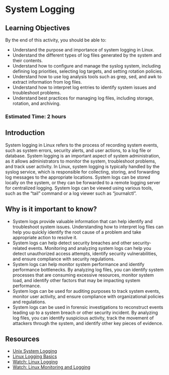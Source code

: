 # System Logging

## Learning Objectives
By the end of this activity, you should be able to:

- Understand the purpose and importance of system logging in Linux.
- Understand the different types of log files generated by the system and their contents.
- Understand how to configure and manage the syslog system, including defining log priorities, selecting log targets, and setting rotation policies.
- Understand how to use log analysis tools such as grep, sed, and awk to extract information from log files.
- Understand how to interpret log entries to identify system issues and troubleshoot problems.
- Understand best practices for managing log files, including storage, rotation, and archiving.

### Estimated Time: 2 hours

## Introduction
System logging in Linux refers to the process of recording system events, such as system errors, security alerts, and user actions, to a log file or database. System logging is an important aspect of system administration, as it allows administrators to monitor the system, troubleshoot problems, and track user activity. In Linux, system logging is typically handled by the syslog service, which is responsible for collecting, storing, and forwarding log messages to the appropriate locations. System logs can be stored locally on the system, or they can be forwarded to a remote logging server for centralized logging. System logs can be viewed using various tools, such as the “tail” command or a log viewer such as “journalctl”.

## Why is it important to know?
- System logs provide valuable information that can help identify and troubleshoot system issues. Understanding how to interpret log files can help you quickly identify the root cause of a problem and take appropriate action to resolve it.
- System logs can help detect security breaches and other security-related events. Monitoring and analyzing system logs can help you detect unauthorized access attempts, identify security vulnerabilities, and ensure compliance with security regulations.
- System logs can help monitor system performance and identify performance bottlenecks. By analyzing log files, you can identify system processes that are consuming excessive resources, monitor system load, and identify other factors that may be impacting system performance.
- System logs can be used for auditing purposes to track system events, monitor user activity, and ensure compliance with organizational policies and regulations.
- System logs can be used in forensic investigations to reconstruct events leading up to a system breach or other security incident. By analyzing log files, you can identify suspicious activity, track the movement of attackers through the system, and identify other key pieces of evidence.

## Resources
- [Unix System Logging](https://www.tutorialspoint.com/unix/unix-system-logging.htm)
- [Linux Logging Basics](https://www.loggly.com/ultimate-guide/linux-logging-basics/)
- [Watch: Linux Logging](https://www.youtube.com/watch?v=6uP_f_z3CbM)
- [Watch: Linux Monitoring and Logging](https://www.youtube.com/watch?v=kZ5LhS6fThM)
